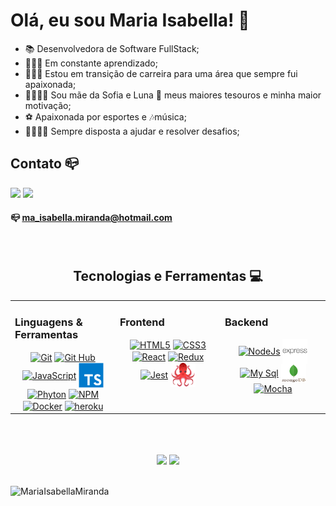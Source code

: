 # Olá, eu sou Maria Isabella! 👋

- 📚 Desenvolvedora de Software FullStack;
- 👩🏽‍🎓 Em constante aprendizado;
- 👩🏽‍💼 Estou em transição de carreira para uma área que sempre fui apaixonada;
- 👨‍👩‍👧‍👧 Sou mãe da Sofia e Luna 💞 meus maiores tesouros e minha maior motivação;
- ⚽ Apaixonada por esportes e 🎶música;
- 🤜🏽🤛🏽 Sempre disposta a ajudar e resolver desafios;

## Contato 📪

<a rel="noreferrer noopener" target="_blank" href="https://www.linkedin.com/in/maria-isabella-miranda/"><img style="max-width: 100%" src="https://img.shields.io/badge/LinkedIn-0077B5?style=for-the-badge&logo=linkedin&logoColor=white"></a>
<a rel="noreferrer noopener" target="_blank" href="https://api.whatsapp.com/send?phone=5516992822253"><img style="max-width: 100%" src="https://img.shields.io/badge/Whatsapp-25D366?style=for-the-badge&logo=whatsapp&logoColor=white"></a>

#### 📪 ma_isabella.miranda@hotmail.com
<br>

<h2 align="center">Tecnologias e Ferramentas 💻</h2>
<table align="center"><tr><td valign="top" width="33%">


### Linguagens & Ferramentas
<div align="center">  
<a href="https://git-scm.com/" target="_blank" rel="noreferrer"><img align="center" alt="Git" height="40" width="40" src="https://cdn.jsdelivr.net/gh/devicons/devicon/icons/git/git-original.svg" /></a>
 <a href="https://github.com/" target="_blank" rel="noreferrer"><img align="center" alt="Git Hub" height="40" width="40" src="https://cdn.jsdelivr.net/gh/devicons/devicon/icons/github/github-original.svg" /></a>
 <a href="https://www.w3schools.com/js/default.asp" target="_blank" rel="noreferrer"><img align="center" alt="JavaScript" height="40" width="40" src="https://cdn.jsdelivr.net/gh/devicons/devicon/icons/javascript/javascript-original.svg"/></a>
  <a href="https://www.typescriptlang.org/" target="_blank" rel="noreferrer"><img align="center" alt="Ts" height="40" width="40" src="https://raw.githubusercontent.com/devicons/devicon/master/icons/typescript/typescript-original.svg" alt=" texto datilografado"/></a>
 <a href="https://www.python.org/" target="_blank" rel="noreferrer"><img align="center" alt="Phyton" height="40" width="40" src="https://cdn.jsdelivr.net/gh/devicons/devicon/icons/python/python-original.svg"></a>
 <a href="https://www.npmjs.com/" target="_blank" rel="noreferrer"><img align="center" alt="NPM" height="40" width="40" src="https://cdn.jsdelivr.net/gh/devicons/devicon/icons/npm/npm-original-wordmark.svg" /><a/>
  <a href="https://www.docker.com/" target="_blank" rel="noreferrer"><img align="center" alt="Docker" height="40" width="40" src="https://cdn.jsdelivr.net/gh/devicons/devicon/icons/docker/docker-original.svg" /></a>
  <a href="https://www.heroku.com/" target="_blank" rel="noreferrer"><img align="center" alt="heroku" height="30" width="40" src="https://www.vectorlogo.zone/logos/heroku/heroku-icon.svg"></a>
</div>
 
 </td><td valign="top" width="33%">
 
 
### Frontend  
<div align="center">  
 <a href="https://www.w3schools.com/html/default.asp" target="_blank" rel="noreferrer"><img align="center" alt="HTML5" height="40" width="40" src="https://cdn.jsdelivr.net/gh/devicons/devicon/icons/html5/html5-original.svg"></a>
 <a href="https://www.w3schools.com/css/" target="_blank" rel="noreferrer"><img align="center" alt="CSS3" height="40" width="40" src="https://cdn.jsdelivr.net/gh/devicons/devicon/icons/css3/css3-original.svg"></a>
 <a href="https://pt-br.reactjs.org/" target="_blank" rel="noreferrer"><img align="center" alt="React" height="40" width="40" src="https://cdn.jsdelivr.net/gh/devicons/devicon/icons/react/react-original.svg"></a>
 <a href="https://redux.js.org/" target="_blank" rel="noreferrer"><img align="center" alt="Redux" height="40" width="40" src="https://cdn.jsdelivr.net/gh/devicons/devicon/icons/redux/redux-original.svg"></a>
 <a href="https://jestjs.io/pt-BR/" target="_blank" rel="noreferrer"><img align="center" alt="Jest" height="40" width="40" src="https://cdn.jsdelivr.net/gh/devicons/devicon/icons/jest/jest-plain.svg"></a>
 <a href="https://testing-library.com/docs/react-testing-library/intro/" target="_blank" rel="noreferrer"><img align="center" alt="Testing Library" height="40" width="40" src="https://raw.githubusercontent.com/testing-library/dom-testing-library/main/other/octopus.png"></a>
</div>

</td><td valign="top" width="33%">



### Backend
<div align="center">  
<a href="https://nodejs.org/en/" target="_blank" rel="noreferrer"><img align="center" alt="NodeJs" height="40" width="40" src="https://cdn.jsdelivr.net/gh/devicons/devicon/icons/nodejs/nodejs-original.svg" /></a>
  <a href="https://expressjs.com/pt-br/" target="_blank" rel="noreferrer"><img align="center" alt="Express" height="40" width="40" src="https://raw.githubusercontent.com/devicons/devicon/master/icons/express/express-original-wordmark.svg" alt="express" width="32" height="32"/></a>
 <a href="https://www.mysql.com/" target="_blank" rel="noreferrer"><img align="center" alt="My Sql" height="40" width="40" src="https://cdn.jsdelivr.net/gh/devicons/devicon/icons/mysql/mysql-original.svg" /></a>
  <a href="https://www.mongodb.com/" target="_blank" rel="noreferrer"><img align="center" alt="MongoDb" height="30" width="40" src="https://raw.githubusercontent.com/devicons/devicon/master/icons/mongodb/mongodb-original-wordmark.svg"></a>
 <a href="https://mochajs.org/" target="_blank" rel="noreferrer"><img align="center" alt="Mocha" height="40" width="40" src="https://www.vectorlogo.zone/logos/mochajs/mochajs-icon.svg" alt="mocha" width="32" height="32"/></a>
</div>

</tr></td>

</table> 

<br>
<br>
<br>

<div align="center">
 <img src="https://github-readme-stats.vercel.app/api?username=MariaIsabellaMiranda&show_icons=true&theme=dracula" />
 <img src="https://github-readme-stats.vercel.app/api/top-langs/?username=MariaIsabellaMiranda&layout=compact&langs_count=8&theme=dracula"/>
</div>
<br>

<p align="left"> <img src="https://komarev.com/ghpvc/?username=MariaIsabellaMiranda&label=Profile%20views&color=0e75b6&style=flat" alt="MariaIsabellaMiranda" /> </p>
